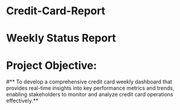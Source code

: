 # Credit-Card-Report
# **Weekly Status Report**
# **Project Objective:**
#** To develop a comprehensive credit card weekly dashboard that provides real-time insights into key performance metrics and trends, enabling stakeholders to monitor and analyze credit card operations effectively.**
